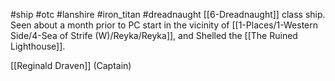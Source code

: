 #ship #otc #lanshire #iron_titan #dreadnaught
[[6-Dreadnaught]] class ship.  Seen about a month prior to PC start in the vicinity of [[1-Places/1-Western Side/4-Sea of Strife (W)/Reyka/Reyka]], and Shelled the [[The Ruined Lighthouse]].

[[Reginald Draven]] (Captain)